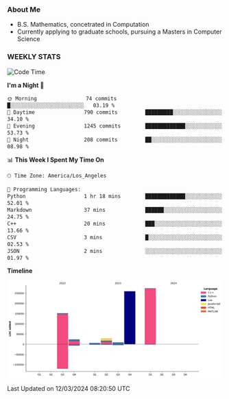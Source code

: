 ### About Me

- B.S. Mathematics, concetrated in Computation
- Currently applying to graduate schools, pursuing a Masters in Computer Science


### WEEKLY STATS
<!--START_SECTION:waka-->
![Code Time](http://img.shields.io/badge/Code%20Time-52%20hrs%2032%20mins-blue)

**I'm a Night 🦉** 

```text
🌞 Morning                74 commits          █░░░░░░░░░░░░░░░░░░░░░░░░   03.19 % 
🌆 Daytime                790 commits         █████████░░░░░░░░░░░░░░░░   34.10 % 
🌃 Evening                1245 commits        █████████████░░░░░░░░░░░░   53.73 % 
🌙 Night                  208 commits         ██░░░░░░░░░░░░░░░░░░░░░░░   08.98 % 
```


📊 **This Week I Spent My Time On** 

```text
🕑︎ Time Zone: America/Los_Angeles

💬 Programming Languages: 
Python                   1 hr 18 mins        █████████████░░░░░░░░░░░░   52.01 % 
Markdown                 37 mins             ██████░░░░░░░░░░░░░░░░░░░   24.75 % 
C++                      20 mins             ███░░░░░░░░░░░░░░░░░░░░░░   13.66 % 
CSV                      3 mins              █░░░░░░░░░░░░░░░░░░░░░░░░   02.53 % 
JSON                     2 mins              ░░░░░░░░░░░░░░░░░░░░░░░░░   01.97 % 
```

**Timeline**

![Lines of Code chart](https://raw.githubusercontent.com/nickocruzm/nickocruzm/main/assets/bar_graph.png)


 Last Updated on 12/03/2024 08:20:50 UTC
<!--END_SECTION:waka-->
